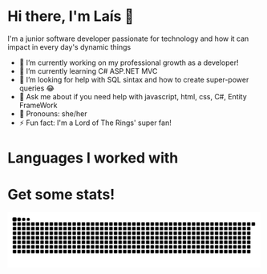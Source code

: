 # Hi there, I'm Laís 👋

I'm a junior software developer passionate for technology and how it can impact in every day's dynamic things


- 🔭 I’m currently working on my professional growth as a developer!
- 🌱 I’m currently learning C# ASP.NET MVC
- 🤔 I’m looking for help with SQL sintax and how to create super-power queries 😂
- 💬 Ask me about if you need help with javascript, html, css, C#, Entity FrameWork
- 👧 Pronouns: she/her
- ⚡ Fun fact: I'm a Lord of The Rings' super fan!

# Languages I worked with

# Get some stats!

    
 ![snake svg](https://github.com/Lais-Peixoto/Lais-Peixoto/blob/output/github-contribution-grid-snake.svg)


